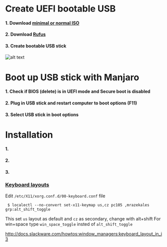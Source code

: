 # Create UEFI bootable USB
#### 1. Download [minimal or normal ISO](https://manjaro.org/community-editions/)
#### 2. Download [Rufus](https://rufus.akeo.ie/)
#### 3. Create bootable USB stick
![alt text](https://techfuzz.net/wp-content/uploads/2017/07/Manjaro-Linux-Bootable-Rufus.png)


# Boot up USB stick with Manjaro
#### 1. Check if BIOS (delete) is in UEFI mode and Secure boot is disabled
#### 2. Plug in USB stick and restart computer to boot options (F11)
#### 3. Select USB stick in boot options

# Installation
#### 1. 
#### 2. 
#### 3. 




### [Keyboard layouts](https://wiki.manjaro.org/index.php?title=Openbox:_Switch_languages_using_the_keyboard_and_xxkb)
Edit `/etc/X11/xorg.conf.d/00-keyboard.conf` file
```
 $ localectl --no-convert set-x11-keymap us,cz pc105 ,mrazekales grp:alt_shift_toggle
```
  This set `us` layout as default and `cz` as secondary, change with alt+shift
  For win+space type `win_space_toggle` insted of `alt_shift_toggle`


http://docs.slackware.com/howtos:window_managers:keyboard_layout_in_i3
